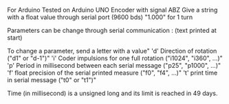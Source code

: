 For Arduino
Tested on Arduino UNO
Encoder with signal ABZ
Give a string with a float value through serial port (9600 bds)
"1.000" for 1 turn


Parameters can be change through serial communication :
(text printed at start)

To change a parameter, send a letter with a value"
'd' Direction of rotation (\"d1\" or \"d-1\")"
'i' Coder impulsions for one full rotation (\"i1024\", \"i360\", ...)"
'p' Period in millisecond between each serial message (\"p25\", \"p1000\", ...)"
'f' float precision of the serial printed measure (\"f0\", \"f4\", ...)"
't' print time in serial message (\"t0\" or \"t1\")"

Time (in millisecond) is a unsigned long and its limit is reached in 49 days.
